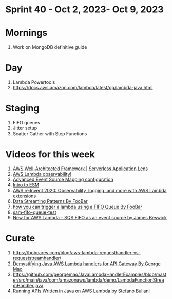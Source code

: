 <h1>Sprint 40 - Oct 2, 2023- Oct 9, 2023</h1>

# Mornings

1. Work on MongoDB definitive guide

# Day

1. Lambda Powertools
1. https://docs.aws.amazon.com/lambda/latest/dg/lambda-java.html

# Staging

1. FIFO queues
2. Jitter setup
3. Scatter Gather with Step Functions

# Videos for this week

1. [AWS Well-Architected Framework | Serverless Application Lens](https://www.youtube.com/watch?v=2SpmQKsgcOU&list=PLhr1KZpdzukf1ERxT2lJnkpsmTPyG0_cC&index=2)
1. [AWS Lambda observability! ](https://www.youtube.com/watch?v=Gn9jKKbQrnc&list=PLJo-rJlep0EB-SNDHVyfes014G4h3p46q&index=39)
1. [Advanced Event Source Mapping configuration](https://www.youtube.com/watch?v=fRy9BhxlszY&list=PLGyRwGktEFqeEFoYUNRpqMEGQ30fn3ZXY&index=8)
1. [Intro to ESM](https://www.youtube.com/watch?v=F-12aCoQKbk)
1. [AWS re:Invent 2020: Observability, logging, and more with AWS Lambda extensions](https://www.youtube.com/watch?v=lBWdmXEYK_Q)
1. [Data Streaming Patterns By FooBar](https://www.youtube.com/watch?v=1M3znGyXOIw)
1. [how you can trigger a lambda using a FIFO Queue By FooBar](https://www.youtube.com/watch?v=wD65sR5ENxA)
1. [sam-fifo-queue-test](https://github.com/mavi888/sam-fifo-queue-test)
1. [New for AWS Lambda – SQS FIFO as an event source by James Beswick](https://aws.amazon.com/blogs/compute/new-for-aws-lambda-sqs-fifo-as-an-event-source/)

# Curate

1. https://bobcares.com/blog/aws-lambda-requesthandler-vs-requeststreamhandler/
1. [Demystifying Java AWS Lambda handlers for API Gateway By George Mao](https://georgemao.medium.com/demystifying-java-aws-lambda-handlers-for-api-gateway-c1e77b7e6a8d)
1. https://github.com/georgemao/JavaLambdaHandlerExamples/blob/master/src/main/java/com/amazonaws/lambda/demo/LambdaFunctionStreamHandler.java
1. [Running APIs Written in Java on AWS Lambda by Stefano Buliani](https://aws.amazon.com/blogs/opensource/java-apis-aws-lambda/)